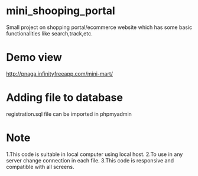 # mini_shooping_portal
Small project on shopping portal/ecommerce website which has some basic functionalities like search,track,etc.

# Demo view
http://pnaga.infinityfreeapp.com/mini-mart/

# Adding file to database
registration.sql file can be imported in phpmyadmin

# Note
1.This code is suitable in local computer using local host.
2.To use in any server change connection in each file.
3.This code is responsive and compatible with all screens.
